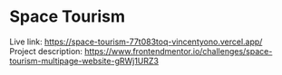 # Space Tourism

Live link: https://space-tourism-77t083toq-vincentyono.vercel.app/  
Project description: https://www.frontendmentor.io/challenges/space-tourism-multipage-website-gRWj1URZ3
